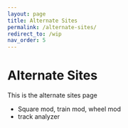 ```yaml
---
layout: page
title: Alternate Sites
permalink: /alternate-sites/
redirect_to: /wip
nav_order: 5
---
```


# Alternate Sites

This is the alternate sites page

- Square mod, train mod, wheel mod
- track analyzer